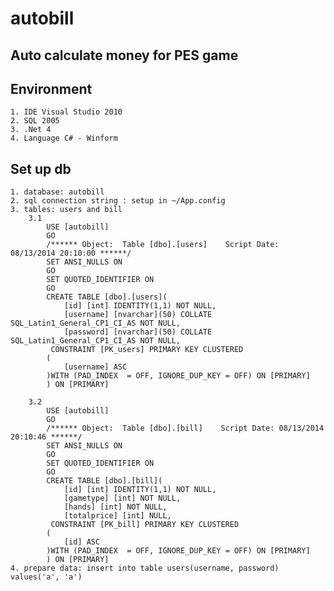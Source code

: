 autobill
========

## Auto calculate money for PES game

## Environment
    
    1. IDE Visual Studio 2010
    2. SQL 2005
    3. .Net 4
    4. Language C# - Winform
    
## Set up db
    1. database: autobill
    2. sql connection string : setup in ~/App.config
    3. tables: users and bill
        3.1 
            USE [autobill]
            GO
            /****** Object:  Table [dbo].[users]    Script Date: 08/13/2014 20:10:00 ******/
            SET ANSI_NULLS ON
            GO
            SET QUOTED_IDENTIFIER ON
            GO
            CREATE TABLE [dbo].[users](
                [id] [int] IDENTITY(1,1) NOT NULL,
                [username] [nvarchar](50) COLLATE SQL_Latin1_General_CP1_CI_AS NOT NULL,
                [password] [nvarchar](50) COLLATE SQL_Latin1_General_CP1_CI_AS NOT NULL,
             CONSTRAINT [PK_users] PRIMARY KEY CLUSTERED 
            (
                [username] ASC
            )WITH (PAD_INDEX  = OFF, IGNORE_DUP_KEY = OFF) ON [PRIMARY]
            ) ON [PRIMARY]

        3.2 
            USE [autobill]
            GO
            /****** Object:  Table [dbo].[bill]    Script Date: 08/13/2014 20:10:46 ******/
            SET ANSI_NULLS ON
            GO
            SET QUOTED_IDENTIFIER ON
            GO
            CREATE TABLE [dbo].[bill](
                [id] [int] IDENTITY(1,1) NOT NULL,
                [gametype] [int] NOT NULL,
                [hands] [int] NOT NULL,
                [totalprice] [int] NULL,
             CONSTRAINT [PK_bill] PRIMARY KEY CLUSTERED 
            (
                [id] ASC
            )WITH (PAD_INDEX  = OFF, IGNORE_DUP_KEY = OFF) ON [PRIMARY]
            ) ON [PRIMARY]
    4. prepare data: insert into table users(username, password) values('a', 'a')